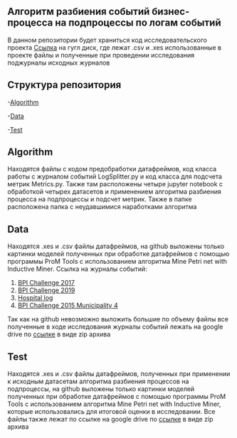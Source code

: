 ## Алгоритм разбиения событий бизнес-процесса на подпроцессы по логам событий
В данном репозитории будет храниться код исследовательского проекта 
[Ссылка](https://drive.google.com/drive/folders/1emBDfB5ROT8glwuG7qDYQ0WDcrwQTy2i?usp=sharing) на гугл диск, где лежат .csv и .xes использованные в проекте файлы и полученные при проведении исследования поджурналы исходных журналов
## Структура репозитория
-[Algorithm](./Algorithm)

-[Data](./Data)

-[Test](./Test)

## Algorithm
Находятся файлы с кодом предобработки датафреймов, код класса работы с журналом событий LogSplitter.py и код класса для подсчета метрик Metrics.py. Также там расположены четыре jupyter notebook с обработкой четырех датасетов и применением алгоритма разбиения процесса на подпроцессы и подсчет метрик. Также в папке расположена папка с неудавшимися наработками алгоритма

## Data
Находятся .xes и .csv файлы датафреймов, на github выложены только картинки моделей полученных при обработке датафреймов с помощью программы ProM Tools с использованием алгоритма Mine Petri net with Inductive Miner. Ссылка на журналы событий:
1. [BPI Challenge 2017](https://data.4tu.nl/articles/_/12696884/1)
2. [BPI Challenge 2019](https://data.4tu.nl/articles/_/12715853/1)
3. [Hospital log](https://data.4tu.nl/articles/_/12716513/1)
4. [BPI Challenge 2015 Municipality 4](https://data.4tu.nl/articles/_/12697898/1)

Так как на github невозможно выложить большие по объему файлы все полученные в ходе исследования журналы событий лежать на google drive по [ссылке](https://drive.google.com/drive/folders/1emBDfB5ROT8glwuG7qDYQ0WDcrwQTy2i?usp=sharing) в виде zip архива

## Test
Находятся .xes и .csv файлы датафреймов, полученных при применении к исходным датасетам алгоритма разбиения процессов на подпроцессы, на github выложены только картинки моделей полученных при обработке датафреймов с помощью программы ProM Tools с использованием алгоритма Mine Petri net with Inductive Miner, которые использовались для итоговой оценки в исследовании. Все файлы также лежат по ссылке на google drive по [ссылке](https://drive.google.com/drive/folders/1emBDfB5ROT8glwuG7qDYQ0WDcrwQTy2i?usp=sharing) в виде zip архива


